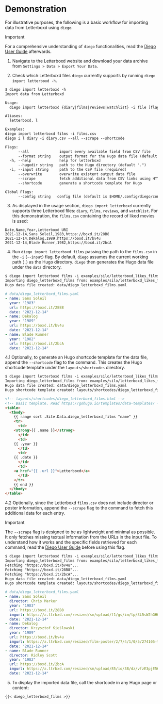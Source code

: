 # Demonstration

For illustrative purposes, the following is a basic workflow for importing data from Letterboxd using `diego`.

> [!IMPORTANT]
> For a comprehensive understanding of `diego` functionalities, read the [Diego User Guide](user_guide.md) afterwards.

1. Navigate to the Letterboxd website and download your data archive from `Settings > Data > Export Your Data`.

2. Check which Letterboxd files `diego` currently supports by running `diego import letterboxd -h`.

```txt
$ diego import letterboxd -h
Import data from Letterboxd

Usage:
  diego import letterboxd {diary|films|reviews|watchlist} -i file [flags]

Aliases:
  letterboxd, l

Examples:
diego import letterboxd films -i films.csv
diego i l diary -i diary.csv --all --scrape --shortcode

Flags:
      --all              import every available field from CSV file
      --format string    output format for the Hugo data file (default "yaml")
  -h, --help             help for letterboxd
      --hugodir string   path to the Hugo directory (default ".")
  -i, --input string     path to the CSV file (required)
      --overwrite        overwrite existent output data file
      --scrape           fetch additional data from CSV links using HTTP
      --shortcode        generate a shortcode template for Hugo

Global Flags:
      --config string   config file (default is $HOME/.config/diego/config.yaml)
```

3. As displayed in the usage section, `diego import letterboxd` currently supports three Letterboxd files: `diary`, `films`, `reviews`, and `watchlist`. For this demonstration, the `films.csv` containing the record of liked movies is used:

```csv
Date,Name,Year,Letterboxd URI
2021-12-14,Sans Soleil,1983,https://boxd.it/28B8
2021-12-14,Dekalog,1989,https://boxd.it/bv4u
2021-12-14,Blade Runner,1982,https://boxd.it/2bcA
```

4. Run `diego import letterboxd films` passing the path to the `films.csv` in the `-i` (`--input`) flag. By default, `diego` assumes the current working path (`.`) as the Hugo directory. `diego` then generates the Hugo data file under the `data` directory.

```txt
$ diego import letterboxd films -i examples/silo/letterboxd_likes_films.csv
Importing diego_letterboxd_films from: examples/silo/letterboxd_likes_films.csv
Hugo data file created: data/diego_letterboxd_films.yaml
```

```yaml
# data/diego_letterboxd_films.yaml
- name: Sans Soleil
  year: "1983"
  url: https://boxd.it/28B8
  date: "2021-12-14"
- name: Dekalog
  year: "1989"
  url: https://boxd.it/bv4u
  date: "2021-12-14"
- name: Blade Runner
  year: "1982"
  url: https://boxd.it/2bcA
  date: "2021-12-14"
```

4.1 Optionally, to generate an Hugo shortcode template for the data file, append the `--shortcode` flag to the command. This creates the Hugo shortcode template under the `layouts/shortcodes` directory.

```txt
$ diego import letterboxd films -i examples/silo/letterboxd_likes_films.csv --shortcode
Importing diego_letterboxd_films from: examples/silo/letterboxd_likes_films.csv
Hugo data file created: data/diego_letterboxd_films.yaml
Hugo shortcode template created: layouts/shortcodes/diego_letterboxd_films.html
```

```html
<!-- layouts/shortcodes/diego_letterboxd_films.html -->
<!-- Basic template. Read https://gohugo.io/templates/data-templates/ -->
<table>
  <tbody>
    {{ range sort .Site.Data.diego_letterboxd_films "name" }}
    <tr>
      <td>
	<strong>{{ .name }}</strong>
      </td>
      <td>
	{{ .year }}
      </td>
      <td>
	{{ .date }}
      </td>
      <td>
	<a href="{{ .url }}">Letterboxd</a>
      </td>
    </tr>
    {{ end }}
  </tbody>
</table>
```

4.2 Optionally, since the Letterboxd `films.csv` does not include director or poster information, append the `--scrape` flag to the command to fetch this additional data for each entry.

> [!IMPORTANT]
> The `--scrape` flag is designed to be as lightweight and minimal as possible. It only fetches missing textual information from the URLs in the input file. To understand how it works and the specific fields retrieved for each command, read the [Diego User Guide](user_guide.md) before using this flag.

```txt
$ diego import letterboxd films -i examples/silo/letterboxd_likes_films.csv --shortcode --scrape
Importing diego_letterboxd_films from: examples/silo/letterboxd_likes_films.csv
Fetching "https://boxd.it/bv4u"...
Fetching "https://boxd.it/28B8"...
Fetching "https://boxd.it/2bcA"...
Hugo data file created: data/diego_letterboxd_films.yaml
Hugo shortcode template created: layouts/shortcodes/diego_letterboxd_films.html
```

```yaml
# data/diego_letterboxd_films.yaml
- name: Sans Soleil
  director: Chris Marker
  year: "1983"
  url: https://boxd.it/28B8
  imgurl: https://a.ltrbxd.com/resized/sm/upload/f1/gs/in/tp/3L5sW2hGHQmNfVBdOsonSfGzSrN-0-500-0-750-crop.jpg
  date: "2021-12-14"
- name: Dekalog
  director: Krzysztof Kieślowski
  year: "1989"
  url: https://boxd.it/bv4u
  imgurl: https://a.ltrbxd.com/resized/film-poster/2/7/4/1/0/5/274105-the-decalogue-0-500-0-750-crop.jpg
  date: "2021-12-14"
- name: Blade Runner
  director: Ridley Scott
  year: "1982"
  url: https://boxd.it/2bcA
  imgurl: https://a.ltrbxd.com/resized/sm/upload/85/io/38/dz/vfzE3pjE5G7G7kcZWrA3fnbZo7V-0-500-0-750-crop.jpg
  date: "2021-12-14"
```

5. To display the imported data file, call the shortcode in any Hugo page or content:

```
{{< diego_letterboxd_films >}}
```
